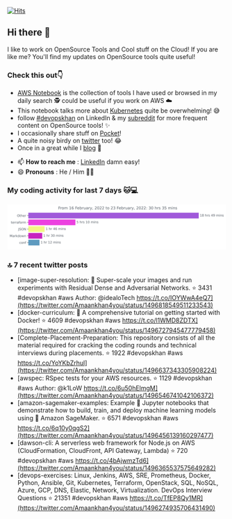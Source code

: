 [![Hits](https://hits.seeyoufarm.com/api/count/incr/badge.svg?url=https%3A%2F%2Fgithub.com%2Fakhan4u%2Fhit-counter&count_bg=%2379C83D&title_bg=%23555555&icon=&icon_color=%23E7E7E7&title=visits&edge_flat=false)](https://hits.seeyoufarm.com)

## Hi there 👋

I like to work on OpenSource Tools and Cool stuff on the Cloud! If you are like me? You'll find my updates on OpenSource tools quite useful!

### Check this out👇

* [AWS Notebook](https://histre.com/public/notebooks/dnllyanu/aws/) is the collection of tools I have used or browsed in my daily search 🕵️ could be useful if you work on AWS ☁️
* This notebook talks more about [Kubernetes](https://histre.com/public/notebooks/6uxdvo3y/kubernetes/) quite be overwhelming! 😅
* follow [#devopskhan](https://www.linkedin.com/feed/hashtag/devopskhan/) on LinkedIn & my [subreddit](https://www.reddit.com/r/devopskhan/) for more frequent content on OpenSource tools! ✨
* I occasionally share stuff on [Pocket](https://getpocket.com/@ej6g8d1dp2829A16a9Tf5d4T6bAMp3d8791rejDe86yem3bm4e14ex4fT4dluk29)!
* A quite noisy birdy on [twitter](https://twitter.com/Amaankhan4you) too! 😂
* Once in a great while I [blog](https://linuxparrot.com/) 😬


- 📫 **How to reach me** : [LinkedIn](https://www.linkedin.com/in/amaan-khan-linux-ninja) damn easy!
- 😄 **Pronouns** : He / Him 🤷‍♂️

### My coding activity for last 7 days 🐱💻

<img src="https://github.com/akhan4u/akhan4u/blob/main/images/stat.svg" alt="Amaan's Wakatime Activity!"/>

### 🔝 7 recent twitter posts
<!-- DEVDOJO:START -->
- [image-super-resolution: 🔎 Super-scale your images and run experiments with Residual Dense and Adversarial Networks.
⭐️ 3431
#devopskhan #aws
Author: @idealoTech
https://t.co/IOYWwA4eQ7](https://twitter.com/Amaankhan4you/status/1496818549511233543)
- [docker-curriculum: :dolphin: A comprehensive tutorial on getting started with Docker!
⭐️ 4609
#devopskhan #aws
https://t.co/l1WMD8ZDTX](https://twitter.com/Amaankhan4you/status/1496727945477779458)
- [Complete-Placement-Preparation: This repository consists of all the material required for cracking the coding rounds and technical interviews during placements.
⭐️ 1922
#devopskhan #aws
https://t.co/YoYKbZrhul](https://twitter.com/Amaankhan4you/status/1496637343305908224)
- [awspec: RSpec tests for your AWS resources.
⭐️ 1129
#devopskhan #aws
Author: @k1LoW
https://t.co/6u50hElmgM](https://twitter.com/Amaankhan4you/status/1496546741042106372)
- [amazon-sagemaker-examples: Example 📓 Jupyter notebooks that demonstrate how to build, train, and deploy machine learning models using 🧠 Amazon SageMaker. 
⭐️ 6571
#devopskhan #aws
https://t.co/6q10y0qgS2](https://twitter.com/Amaankhan4you/status/1496456139160297477)
- [dawson-cli: A serverless web framework for Node.js on AWS &lpar;CloudFormation, CloudFront, API Gateway, Lambda&rpar;
⭐️ 720
#devopskhan #aws
https://t.co/4bAjwmzTd6](https://twitter.com/Amaankhan4you/status/1496365537575649282)
- [devops-exercises: Linux, Jenkins, AWS, SRE, Prometheus, Docker, Python, Ansible, Git, Kubernetes, Terraform, OpenStack, SQL, NoSQL, Azure, GCP, DNS, Elastic, Network, Virtualization. DevOps Interview Questions
⭐️ 21351
#devopskhan #aws
https://t.co/TfEP8Qy1MR](https://twitter.com/Amaankhan4you/status/1496274935706431490)
<!-- DEVDOJO:END -->

<!-- ![Amaan's GitHub stats](https://github-readme-stats.vercel.app/api?username=akhan4u&count_private=true&show_icons=true&hide=contribs) -->
